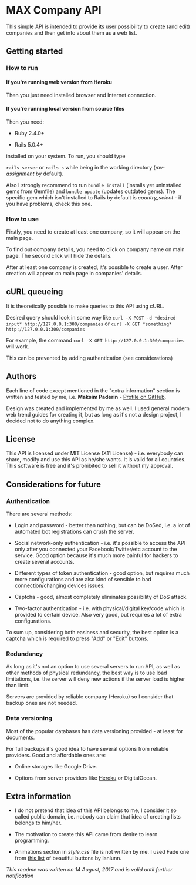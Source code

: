 # MAX Company API

This simple API is intended to provide its user possibility to create (and edit) companies and then get info about them as a web list.

## Getting started

### How to run

#### If you're running web version from Heroku

Then you just need installed browser and Internet connection.

#### If you're running local version from source files

Then you need:

* Ruby 2.4.0+

* Rails 5.0.4+

installed on your system. To run, you should type

`rails server`
or
`rails s` while being in the working directory (*mv-assignment* by default).

Also I strongly recommend to run `bundle install` (installs yet uninstalled gems from Gemfile) and `bundle update` (updates outdated gems). The specific gem which isn't installed to Rails by default is *country_select* - if you have problems, check this one.

### How to use

Firstly, you need to create at least one company, so it will appear on the main page.

To find out company details, you need to click on company name on main page. The second click will hide the details.

After at least one company is created, it's possible to create a user. After creation will appear on main page in companies' details.

## cURL queueing

It is theoretically possible to make queries to this API using cURL.

Desired query should look in some way like `curl -X POST -d *desired input* http://127.0.0.1:300/companies` or `curl -X GET *something* http://127.0.0.1:300/companies`

For example, the command `curl -X GET http://127.0.0.1:300/companies` will work.

This can be prevented by adding authentication (see considerations)

## Authors

Each line of code except mentioned in the "extra information" section is written and tested by me, i.e. **Maksim Paderin** - [Profile on GitHub](https://github.com/makspaderin/).

Design was created and implemented by me as well. I used general modern web trend guides for creating it, but as long as it's not a design project, I decided not to do anything complex.

## License

This API is licensed under MIT License (X11 License) - i.e. everybody can share, modify and use this API as he/she wants. It is valid for all countries. This software is free and it's prohibited to sell it without my approval.

## Considerations for future

### Authentication

There are several methods:

* Login and password - better than nothing, but can be DoSed, i.e. a lot of automated bot registrations can crush the server.

* Social network-only authentication - i.e. it's possible to access the API only after you connected your Facebook/Twitter/etc account to the service. Good option because it's much more painful for hackers to create several accounts.

* Different types of token authentication - good option, but requires much more configurations and are also kind of sensible to bad connection/changing devices issues.

* Captcha - good, almost completely eliminates possibility of DoS attack.

* Two-factor authentication - i.e. with physical/digital key/code which is provided to certain device. Also very good, but requires a lot of extra configurations.

To sum up, considering both easiness and security, the best option is a captcha which is required to press "Add" or "Edit" buttons.

### Redundancy

As long as it's not an option to use several servers to run API, as well as other methods of physical redundancy, the best way is to use load limitations, i.e. the server will deny new actions if the server load is higher than limit.

Servers are provided by reliable company (Heroku) so I consider that backup ones are not needed.

### Data versioning

Most of the popular databases has data versioning provided - at least for documents.

For full backups it's good idea to have several options from reliable providers. Good and affordable ones are:

* Online storages like Google Drive.

* Options from server providers like [Heroku](https://devcenter.heroku.com/articles/heroku-postgres-backups) or DigitalOcean.

## Extra information

* I do not pretend that idea of this API belongs to me, I consider it so called public domain, i.e. nobody can claim that idea of creating lists belongs to him/her.

* The motivation to create this API came from desire to learn programming.

* Animations section in *style.css* file is not written by me. I used Fade one from [this list](http://ianlunn.github.io/Hover/) of beautiful buttons by Ianlunn.

*This readme was written on 14 August, 2017 and is valid until further notification*

